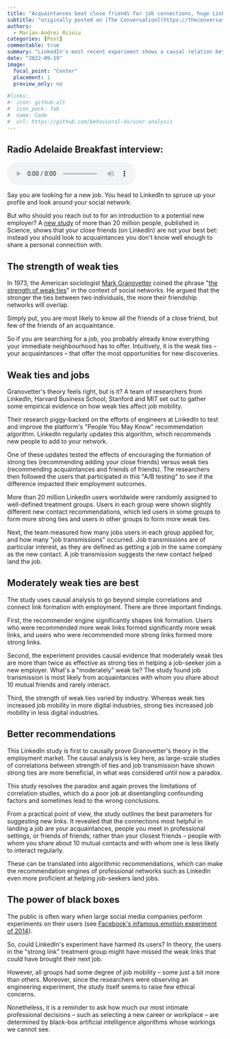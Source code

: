 ```yaml
---
title: "Acquaintances beat close friends for job connections, huge LinkedIn study shows"
subtitle: "originally posted on [The Conversation](https://theconversation.com/a-huge-linkedin-study-just-showed-which-connections-are-better-when-searching-for-a-job-190428)"
authors: 
  - Marian-Andrei Rizoiu
categories: [Post]
commentable: true
summary: "LinkedIn's most recent experiment shows a causal relation between weak link formation and job mobility."
date: "2022-09-19"
image:
  focal_point: "Center"
  placement: 1
  preview_only: no

#links:
#- icon: github-alt
#  icon_pack: fab
#  name: Code
#  url: https://github.com/behavioral-ds/user-analysis
---
```


## Radio Adelaide Breakfast interview:

<audio
    controls
    src="RadioAdelaideBreakfast.mp3">
        Your browser does not support the
        <code>audio</code> element.
</audio>

Say you are looking for a new job. You head to LinkedIn to spruce up your profile and look around your social network. 

But who should you reach out to for an introduction to a potential new employer? A [new study](https://www.science.org/doi/10.1126/science.abl4476) of more than 20 million people, published in Science, shows that your close friends (on LinkedIn) are not your best bet: instead you should look to acquaintances you don't know well enough to share a personal connection with.

## The strength of weak ties

In 1973, the American sociologist [Mark Granovetter](https://sociology.stanford.edu/people/mark-granovetter) coined the phrase "[the strength of weak ties](https://doi.org/10.1086%2F225469)" in the context of social networks. He argued that the stronger the ties between two individuals, the more their friendship networks will overlap.

Simply put, you are most likely to know all the friends of a close friend, but few of the friends of an acquaintance. 

So if you are searching for a job, you probably already know everything your immediate neighbourhood has to offer. Intuitively, it is the weak ties – your acquaintances – that offer the most opportunities for new discoveries.

## Weak ties and jobs

Granovetter's theory feels right, but is it? A team of researchers from LinkedIn, Harvard Business School, Stanford and MIT set out to gather some empirical evidence on how weak ties affect job mobility.

Their research piggy-backed on the efforts of engineers at LinkedIn to test and improve the platform's "People You May Know" recommendation algorithm. LinkedIn regularly updates this algorithm, which recommends new people to add to your network.

One of these updates tested the effects of encouraging the formation of strong ties (recommending adding your close friends) versus weak ties (recommending acquaintances and friends of friends). The researchers then followed the users that participated in this "A/B testing" to see if the difference impacted their employment outcomes.

More than 20 million LinkedIn users worldwide were randomly assigned to well-defined treatment groups. Users in each group were shown slightly different new contact recommendations, which led users in some groups to form more strong ties and users in other groups to form more weak ties.

Next, the team measured how many jobs users in each group applied for, and how many "job transmissions" occurred. Job transmissions are of particular interest, as they are defined as getting a job in the same company as the new contact. A job transmission suggests the new contact helped land the job.

## Moderately weak ties are best

The study uses causal analysis to go beyond simple correlations and connect link formation with employment. There are three important findings. 

First, the recommender engine significantly shapes link formation. Users who were recommended more weak links formed significantly more weak links, and users who were recommended more strong links formed more strong links. 

Second, the experiment provides causal evidence that moderately weak ties are more than twice as effective as strong ties in helping a job-seeker join a new employer. What's a "moderately" weak tie? The study found job transmission is most likely from acquaintances with whom you share about 10 mutual friends and rarely interact. 

Third, the strength of weak ties varied by industry. Whereas weak ties increased job mobility in more digital industries, strong ties increased job mobility in less digital industries.

## Better recommendations

This LinkedIn study is first to causally prove Granovetter's theory in the employment market. The causal analysis is key here, as large-scale studies of correlations between strength of ties and job transmission have shown strong ties are more beneficial, in what was considered until now a paradox. 

This study resolves the paradox and again proves the limitations of correlation studies, which do a poor job at disentangling confounding factors and sometimes lead to the wrong conclusions.

From a practical point of view, the study outlines the best parameters for suggesting new links. It revealed that the connections most helpful in landing a job are your acquaintances, people you meet in professional settings, or friends of friends, rather than your closest friends – people with whom you share about 10 mutual contacts and with whom one is less likely to interact regularly. 

These can be translated into algorithmic recommendations, which can make the recommendation engines of professional networks such as LinkedIn even more proficient at helping job-seekers land jobs.

## The power of black boxes

The public is often wary when large social media companies perform experiments on their users (see [Facebook's infamous emotion experiment of 2014](https://www.bbc.com/news/technology-28051930)). 

So, could LinkedIn's experiment have harmed its users? In theory, the users in the "strong link" treatment group might have missed the weak links that could have brought their next job. 

However, all groups had some degree of job mobility – some just a bit more than others. Moreover, since the researchers were observing an engineering experiment, the study itself seems to raise few ethical concerns.

Nonetheless, it is a reminder to ask how much our most intimate professional decisions – such as selecting a new career or workplace – are determined by black-box artificial intelligence algorithms whose workings we cannot see. 


